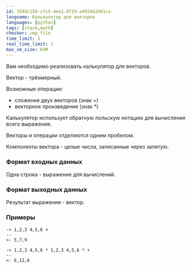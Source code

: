 ```yaml
---
id: 358dc158-cfc5-4ee1-8f29-a492462d01ca
longname: Калькулятор для векторов
languages: [python]
tags: [stack,math]
checker: cmp_file
time_limit: 1
real_time_limit: 1
max_vm_size: 64M
---
```



Вам необходимо реализовать калькулятор для векторов.

Вектор - трёхмерный.

Возможные операции:

- сложение двух векторов (знак +)
- векторное произведение (знак \*)

Калькулятор использует обратную польскую нотацию для вычисления всего выражения.

Векторы и операции отделяются одним пробелом.

Компоненты вектора - целые числа, записанные через запятую.

### Формат входных данных

Одна строка - выражение для вычислений.

### Формат выходных данных

Результат выражения - вектор.

### Примеры

```
-> 1,2,3 4,5,6 +
--
<- 5,7,9
```

```
-> 1,2,3 4,5,6 * 1,2,3 4,5,6 * +
--
<- 6,12,6
```
